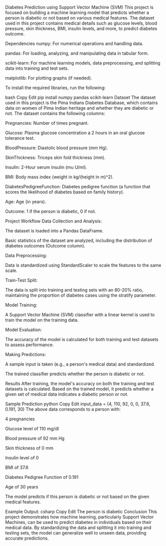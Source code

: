 Diabetes Prediction using Support Vector Machine (SVM)
This project is focused on building a machine learning model that predicts whether a person is diabetic or not based on various medical features. The dataset used in this project contains medical details such as glucose levels, blood pressure, skin thickness, BMI, insulin levels, and more, to predict diabetes outcome.

Dependencies
numpy: For numerical operations and handling data.

pandas: For loading, analyzing, and manipulating data in tabular form.

scikit-learn: For machine learning models, data preprocessing, and splitting data into training and test sets.

matplotlib: For plotting graphs (if needed).

To install the required libraries, run the following:

bash
Copy
Edit
pip install numpy pandas scikit-learn
Dataset
The dataset used in this project is the Pima Indians Diabetes Database, which contains data on women of Pima Indian heritage and whether they are diabetic or not. The dataset contains the following columns:

Pregnancies: Number of times pregnant.

Glucose: Plasma glucose concentration a 2 hours in an oral glucose tolerance test.

BloodPressure: Diastolic blood pressure (mm Hg).

SkinThickness: Triceps skin fold thickness (mm).

Insulin: 2-Hour serum insulin (mu U/ml).

BMI: Body mass index (weight in kg/(height in m)^2).

DiabetesPedigreeFunction: Diabetes pedigree function (a function that scores the likelihood of diabetes based on family history).

Age: Age (in years).

Outcome: 1 if the person is diabetic, 0 if not.

Project Workflow
Data Collection and Analysis:

The dataset is loaded into a Pandas DataFrame.

Basic statistics of the dataset are analyzed, including the distribution of diabetes outcomes (Outcome column).

Data Preprocessing:

Data is standardized using StandardScaler to scale the features to the same scale.

Train-Test Split:

The data is split into training and testing sets with an 80-20% ratio, maintaining the proportion of diabetes cases using the stratify parameter.

Model Training:

A Support Vector Machine (SVM) classifier with a linear kernel is used to train the model on the training data.

Model Evaluation:

The accuracy of the model is calculated for both training and test datasets to assess performance.

Making Predictions:

A sample input is taken (e.g., a person's medical data) and standardized.

The trained classifier predicts whether the person is diabetic or not.

Results
After training, the model's accuracy on both the training and test datasets is calculated. Based on the trained model, it predicts whether a given set of medical data indicates a diabetic person or not.

Sample Prediction
python
Copy
Edit
input_data = (4, 110, 92, 0, 0, 37.6, 0.191, 30)
The above data corresponds to a person with:

4 pregnancies

Glucose level of 110 mg/dl

Blood pressure of 92 mm Hg

Skin thickness of 0 mm

Insulin level of 0

BMI of 37.6

Diabetes Pedigree Function of 0.191

Age of 30 years

The model predicts if this person is diabetic or not based on the given medical features.

Example Output:
csharp
Copy
Edit
The person is diabetic
Conclusion
This project demonstrates how machine learning, particularly Support Vector Machines, can be used to predict diabetes in individuals based on their medical data. By standardizing the data and splitting it into training and testing sets, the model can generalize well to unseen data, providing accurate predictions.

